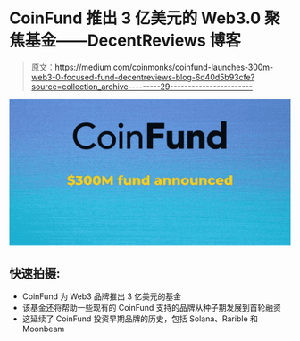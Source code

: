 # CoinFund 推出 3 亿美元的 Web3.0 聚焦基金——DecentReviews 博客

> 原文：<https://medium.com/coinmonks/coinfund-launches-300m-web3-0-focused-fund-decentreviews-blog-6d40d5b93cfe?source=collection_archive---------29----------------------->

![](img/9038b743b2aee8f23f6c16b4545d3a95.png)

## 快速拍摄:

*   CoinFund 为 Web3 品牌推出 3 亿美元的基金
*   该基金还将帮助一些现有的 CoinFund 支持的品牌从种子期发展到首轮融资
*   这延续了 CoinFund 投资早期品牌的历史，包括 Solana、Rarible 和 Moonbeam
